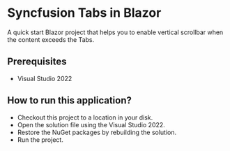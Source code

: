 # Syncfusion Tabs in Blazor

A quick start Blazor project that helps you to enable vertical scrollbar when the content exceeds the Tabs.

## Prerequisites

* Visual Studio 2022

## How to run this application?

* Checkout this project to a location in your disk.
* Open the solution file using the Visual Studio 2022.
* Restore the NuGet packages by rebuilding the solution.
* Run the project.